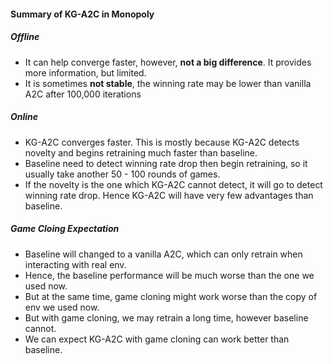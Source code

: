 #### Summary of KG-A2C in Monopoly
##### Offline 
- It can help converge faster, however, **not a big difference**. It provides more information, but limited.
- It is sometimes **not stable**, the winning rate may be lower than vanilla A2C after 100,000 iterations

##### Online
- KG-A2C converges faster. This is mostly because KG-A2C detects novelty and begins retraining much faster than baseline. 
- Baseline need to detect winning rate drop then begin retraining, so it usually take another 50 - 100 rounds of games.
- If the novelty is the one which KG-A2C cannot detect, it will go to detect winning rate drop. Hence KG-A2C will have very few advantages than baseline.

##### Game Cloing Expectation
- Baseline will changed to a vanilla A2C, which can only retrain when interacting with real env.
- Hence, the baseline performance will be much worse than the one we used now.
- But at the same time, game cloning might work worse than the copy of env we used now. 
- But with game cloning, we may retrain a long time, however baseline cannot. 
- We can expect KG-A2C with game cloning can work better than baseline.
